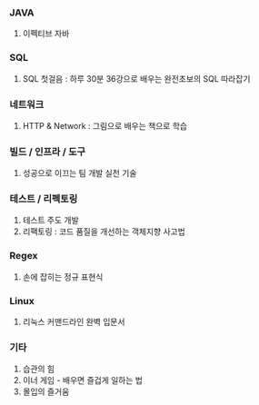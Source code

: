 ### JAVA

1. 이펙티브 자바

### SQL

1. SQL 첫걸음 : 하루 30분 36강으로 배우는 완전초보의 SQL 따라잡기

### 네트워크

1. HTTP & Network : 그림으로 배우는 책으로 학습

### 빌드 / 인프라 / 도구

1. 성공으로 이끄는 팀 개발 실천 기술

### 테스트 / 리펙토링

1. 테스트 주도 개발
2. 리팩토링 : 코드 품질을 개선하는 객체지향 사고법

### Regex

1. 손에 잡히는 정규 표현식

### Linux

1. 리눅스 커맨드라인 완벽 입문서

### 기타

1. 습관의 힘
2. 이너 게임 - 배우면 즐겁게 일하는 법
3. 몰입의 즐거움
